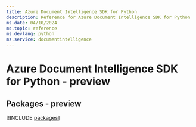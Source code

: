 ```yaml
---
title: Azure Document Intelligence SDK for Python
description: Reference for Azure Document Intelligence SDK for Python
ms.date: 04/10/2024
ms.topic: reference
ms.devlang: python
ms.service: documentintelligence
---
```

# Azure Document Intelligence SDK for Python - preview
## Packages - preview
[!INCLUDE [packages](document-intelligence-index.md)]